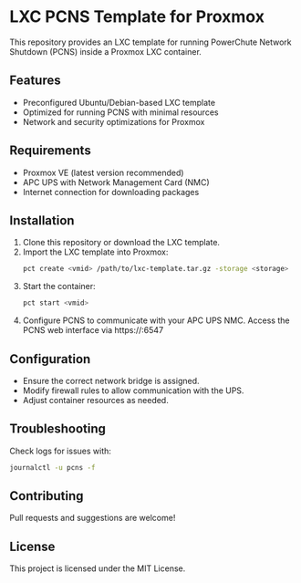 # LXC PCNS Template for Proxmox

This repository provides an LXC template for running PowerChute Network Shutdown (PCNS) inside a Proxmox LXC container.

## Features
- Preconfigured Ubuntu/Debian-based LXC template
- Optimized for running PCNS with minimal resources
- Network and security optimizations for Proxmox

## Requirements
- Proxmox VE (latest version recommended)
- APC UPS with Network Management Card (NMC)
- Internet connection for downloading packages

## Installation
1. Clone this repository or download the LXC template.
2. Import the LXC template into Proxmox:
   ```sh
   pct create <vmid> /path/to/lxc-template.tar.gz -storage <storage>
   ```
3. Start the container:
   ```sh
   pct start <vmid>
   ```
4. Configure PCNS to communicate with your APC UPS NMC.
   Access the PCNS web interface via https://<container-ip>:6547

## Configuration
- Ensure the correct network bridge is assigned.
- Modify firewall rules to allow communication with the UPS.
- Adjust container resources as needed.

## Troubleshooting
Check logs for issues with:
```sh
journalctl -u pcns -f
```

## Contributing
Pull requests and suggestions are welcome!

## License
This project is licensed under the MIT License.

